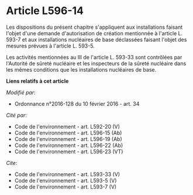 # Article L596-14

Les dispositions du présent chapitre s'appliquent aux installations faisant l'objet d'une demande d'autorisation de création
mentionnée à l'article L. 593-7 et aux installations nucléaires de base déclassées faisant l'objet des mesures prévues à
l'article L. 593-5. 

Les activités mentionnées au III de l'article L. 593-33 sont contrôlées par l'Autorité de sûreté nucléaire et les inspecteurs
de la sûreté nucléaire dans les mêmes conditions que les installations nucléaires de base.

**Liens relatifs à cet article**

_Modifié par_:

  - Ordonnance n°2016-128 du 10 février 2016 - art. 34

_Cité par_:

  - Code de l'environnement - art. L592-20 (V)
  - Code de l'environnement - art. L596-15 (Ab)
  - Code de l'environnement - art. L596-19 (Ab)
  - Code de l'environnement - art. L596-22 (Ab)
  - Code de l'environnement - art. L596-23 (VT)

_Cite_:

  - Code de l'environnement - art. L593-33 (V)
  - Code de l'environnement - art. L593-5 (V)
  - Code de l'environnement - art. L593-7 (V)
